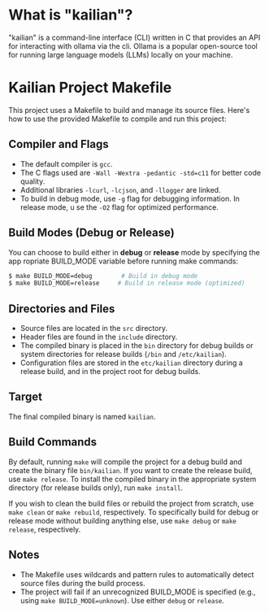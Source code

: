 # What is "kailian"?

"kailian" is a command-line interface (CLI) written in C that provides an API for interacting with ollama via the cli. Ollama is a popular open-source tool for running large language models (LLMs) locally on your machine. 




 # Kailian Project Makefile

This project uses a Makefile to build and manage its source files. Here's how to use 
the provided Makefile to compile and run this project:

## Compiler and Flags
- The default compiler is `gcc`.
- The C flags used are `-Wall -Wextra -pedantic -std=c11` for better code quality.
- Additional libraries `-lcurl`, `-lcjson`, and `-llogger` are linked.
- To build in debug mode, use `-g` flag for debugging information. In release mode, u
se the `-O2` flag for optimized performance.

## Build Modes (Debug or Release)
You can choose to build either in **debug** or **release** mode by specifying the app
ropriate BUILD_MODE variable before running make commands:

```sh
$ make BUILD_MODE=debug        # Build in debug mode
$ make BUILD_MODE=release     # Build in release mode (optimized)
```

## Directories and Files
- Source files are located in the `src` directory.
- Header files are found in the `include` directory.
- The compiled binary is placed in the `bin` directory for debug builds or system directories for release builds (`/bin` and `/etc/kailian`).
- Configuration files are stored in the `etc/kailian` directory during a release build, and in the project root for debug builds.

## Target
The final compiled binary is named `kailian`.

## Build Commands
By default, running `make` will compile the project for a debug build and create the binary file `bin/kailian`. If you want to create the release build, use `make release`. To install the compiled binary in the appropriate system directory (for release builds only), run `make install`.


If you wish to clean the build files or rebuild the project from scratch, use `make clean` or `make rebuild`, respectively. To specifically build for debug or release mode without building anything else, use `make debug` or `make release`, respectively.

## Notes
- The Makefile uses wildcards and pattern rules to automatically detect source files 
during the build process.
- The project will fail if an unrecognized BUILD_MODE is specified (e.g., using `make
 BUILD_MODE=unknown`). Use either `debug` or `release`.

